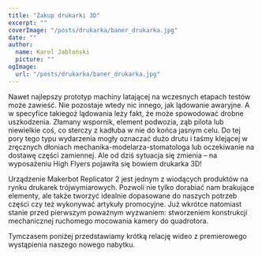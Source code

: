 ```yaml
---
title: "Zakup drukarki 3D"
excerpt: ""
coverImage: "/posts/drukarka/baner_drukarka.jpg"
date: ""
author:
  name: Karol Jabłoński
  picture: ""
ogImage:
  url: "/posts/drukarka/baner_drukarka.jpg"      
---
```


Nawet najlepszy prototyp machiny latającej na wczesnych etapach testów może zawieść. Nie pozostaje wtedy nic innego, jak lądowanie awaryjne. A w specyfice takiegoż lądowania leży fakt, że może spowodować drobne uszkodzenia. Złamany wspornik, element podwozia, ząb pilota lub niewielkie coś, co sterczy z kadłuba w nie do końca jasnym celu. Do tej pory tego typu wydarzenia mogły oznaczać dużo drutu i taśmy klejącej w zręcznych dłoniach mechanika-modelarza-stomatologa lub oczekiwanie na dostawę części zamiennej. Ale od dziś sytuacja się zmienia – na wyposażeniu High Flyers pojawiła się bowiem drukarka 3D!

Urządzenie Makerbot Replicator 2 jest jednym z wiodących produktów na rynku drukarek trójwymiarowych. Pozwoli nie tylko dorabiać nam brakujące elementy, ale także tworzyć idealnie dopasowane do naszych potrzeb części czy też wykonywać artykuły promocyjne. Już wkrótce natomiast stanie przed pierwszym poważnym wyzwaniem: stworzeniem konstrukcji mechanicznej ruchomego mocowania kamery do quadrotora.

Tymczasem poniżej przedstawiamy krótką relację wideo z premierowego wystąpienia naszego nowego nabytku.
